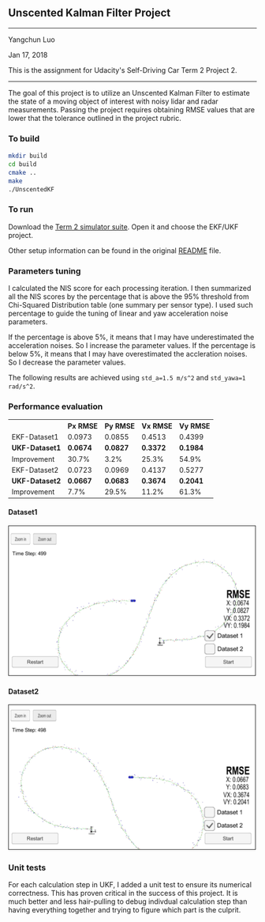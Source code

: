 ## Unscented Kalman Filter Project
---
Yangchun Luo

Jan 17, 2018

This is the assignment for Udacity's Self-Driving Car Term 2 Project 2.

---

The goal of this project is to utilize an Unscented Kalman Filter to estimate the state of a moving object of interest with noisy lidar and radar measurements. Passing the project requires obtaining RMSE values that are lower that the tolerance outlined in the project rubric.

### To build

```bash
mkdir build
cd build
cmake ..
make
./UnscentedKF
```

### To run

Download the [Term 2 simulator suite](https://github.com/udacity/self-driving-car-sim/releases). Open it and choose the EKF/UKF project.

Other setup information can be found in the original [README](README-orig.md) file.

### Parameters tuning

I calculated the NIS score for each processing iteration. I then summarized all the NIS scores by the percentage that is above the 95% threshold from Chi-Squared Distribution table (one summary per sensor type). I used such percentage to guide the tuning of linear and yaw acceleration noise parameters.  

If the percentage is above 5%, it means that I may have underestimated the acceleration noises. So I increase the parameter values. If the percentage is below 5%, it means that I may have overestimated the accleration noises. So I decrease the parameter values.

The following results are achieved using `std_a=1.5 m/s^2` and `std_yawa=1 rad/s^2`.

### Performance evaluation

<table>
<tr><th><th>Px RMSE<th>Py RMSE<th>Vx RMSE<th>Vy RMSE
<tr><td>EKF-Dataset1<td>0.0973<td>0.0855<td>0.4513<td>0.4399
<tr><td><b>UKF-Dataset1<td><b>0.0674<td><b>0.0827<td><b>0.3372<td><b>0.1984
<tr><td>Improvement<td>30.7%<td>3.2%<td>25.3%<td>54.9%
<tr><td>EKF-Dataset2<td>0.0723<td>0.0969<td>0.4137<td>0.5277
<tr><td><b>UKF-Dataset2<td><b>0.0667<td><b>0.0683<td><b>0.3674<td><b>0.2041
<tr><td>Improvement<td>7.7%<td>29.5%<td>11.2%<td>61.3%
</table>

#### Dataset1
<img src="Docs/dataset1-result.jpg" width=500 border=1/>

#### Dataset2
<img src="Docs/dataset2-result.jpg" width=500 border=1/>

### Unit tests

For each calculation step in UKF, I added a unit test to ensure its numerical correctness. This has proven critical in the success of this project. It is much better and less hair-pulling to debug indivdual calculation step than having everything together and trying to figure which part is the culprit.  
